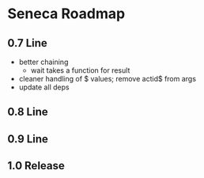 
# Seneca Roadmap

## 0.7 Line

   * better chaining
     * wait takes a function for result
   * cleaner handling of $ values; remove actid$ from args
   * update all deps


## 0.8 Line

## 0.9 Line

## 1.0 Release
